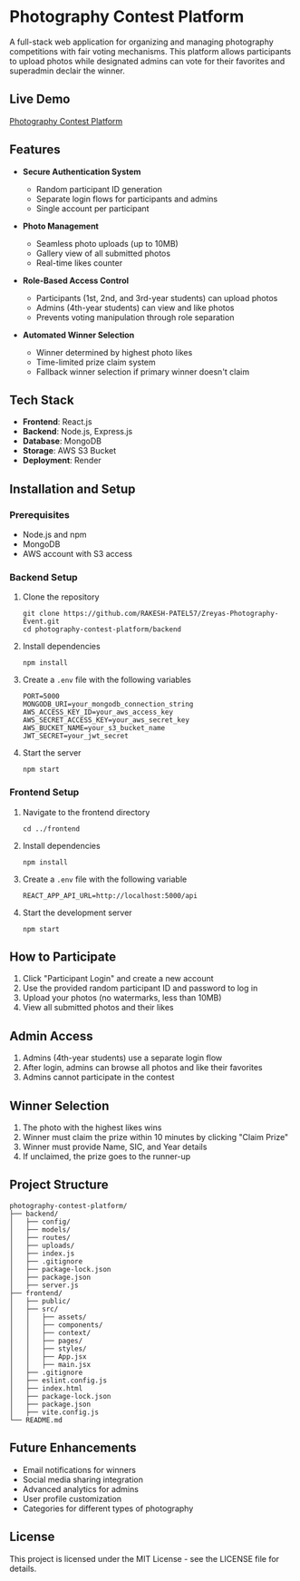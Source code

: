 # Photography Contest Platform

A full-stack web application for organizing and managing photography competitions with fair voting mechanisms. This platform allows participants to upload photos while designated admins can vote for their favorites and superadmin declair the winner.

## Live Demo
[Photography Contest Platform](https://photography-contest-q18x.onrender.com/)

## Features

- **Secure Authentication System**
  - Random participant ID generation
  - Separate login flows for participants and admins
  - Single account per participant

- **Photo Management**
  - Seamless photo uploads (up to 10MB)
  - Gallery view of all submitted photos
  - Real-time likes counter

- **Role-Based Access Control**
  - Participants (1st, 2nd, and 3rd-year students) can upload photos
  - Admins (4th-year students) can view and like photos
  - Prevents voting manipulation through role separation

- **Automated Winner Selection**
  - Winner determined by highest photo likes
  - Time-limited prize claim system
  - Fallback winner selection if primary winner doesn't claim

## Tech Stack

- **Frontend**: React.js
- **Backend**: Node.js, Express.js
- **Database**: MongoDB
- **Storage**: AWS S3 Bucket
- **Deployment**: Render

## Installation and Setup

### Prerequisites
- Node.js and npm
- MongoDB
- AWS account with S3 access

### Backend Setup
1. Clone the repository
   ```
   git clone https://github.com/RAKESH-PATEL57/Zreyas-Photography-Event.git
   cd photography-contest-platform/backend
   ```

2. Install dependencies
   ```
   npm install
   ```

3. Create a `.env` file with the following variables
   ```
   PORT=5000
   MONGODB_URI=your_mongodb_connection_string
   AWS_ACCESS_KEY_ID=your_aws_access_key
   AWS_SECRET_ACCESS_KEY=your_aws_secret_key
   AWS_BUCKET_NAME=your_s3_bucket_name
   JWT_SECRET=your_jwt_secret
   ```

4. Start the server
   ```
   npm start
   ```

### Frontend Setup
1. Navigate to the frontend directory
   ```
   cd ../frontend
   ```

2. Install dependencies
   ```
   npm install
   ```

3. Create a `.env` file with the following variable
   ```
   REACT_APP_API_URL=http://localhost:5000/api
   ```

4. Start the development server
   ```
   npm start
   ```

## How to Participate

1. Click "Participant Login" and create a new account
2. Use the provided random participant ID and password to log in
3. Upload your photos (no watermarks, less than 10MB)
4. View all submitted photos and their likes

## Admin Access

1. Admins (4th-year students) use a separate login flow
2. After login, admins can browse all photos and like their favorites
3. Admins cannot participate in the contest

## Winner Selection

1. The photo with the highest likes wins
2. Winner must claim the prize within 10 minutes by clicking "Claim Prize"
3. Winner must provide Name, SIC, and Year details
4. If unclaimed, the prize goes to the runner-up

## Project Structure

```
photography-contest-platform/
├── backend/
│   ├── config/
│   ├── models/
│   ├── routes/
│   ├── uploads/
│   ├── index.js
│   ├── .gitignore
│   ├── package-lock.json
│   ├── package.json
│   ├── server.js
├── frontend/
│   ├── public/
│   ├── src/
│   │   ├── assets/
│   │   ├── components/
│   │   ├── context/
│   │   ├── pages/
│   │   ├── styles/
│   │   ├── App.jsx
│   │   ├── main.jsx
│   ├── .gitignore
│   ├── eslint.config.js
│   ├── index.html
│   ├── package-lock.json
│   ├── package.json
│   ├── vite.config.js
└── README.md
```

## Future Enhancements

- Email notifications for winners
- Social media sharing integration
- Advanced analytics for admins
- User profile customization
- Categories for different types of photography

## License

This project is licensed under the MIT License - see the LICENSE file for details.